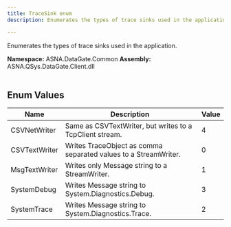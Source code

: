 ```yaml
---
title: TraceSink enum
description: Enumerates the types of trace sinks used in the application.

---
```


Enumerates the types of trace sinks used in the application.

**Namespace:** ASNA.DataGate.Common
**Assembly:** ASNA.QSys.DataGate.Client.dll
<br>
<br>

## Enum Values

| Name | Description | Value
| --- | --- | --- 
| CSVNetWriter | Same as CSVTextWriter, but writes to a TcpClient stream. | 4 |
| CSVTextWriter | Writes TraceObject as comma separated values to a StreamWriter. | 0 |
| MsgTextWriter | Writes only Message string to a StreamWriter. | 1 |
| SystemDebug | Writes Message string to System.Diagnostics.Debug. | 3 |
| SystemTrace | Writes Message string to System.Diagnostics.Trace. | 2 |
